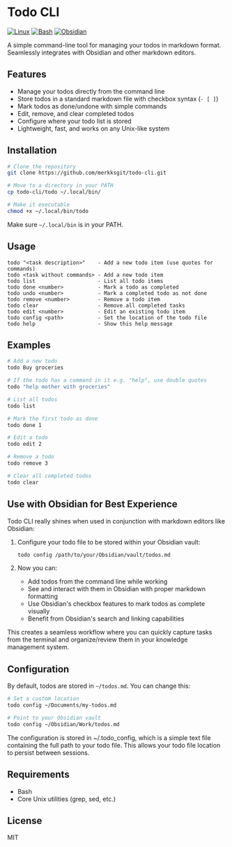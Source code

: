 # Todo CLI

[![Linux](https://img.shields.io/badge/Linux-FCC624?logo=linux&logoColor=black)](#)
[![Bash](https://img.shields.io/badge/Bash-4EAA25?logo=gnubash&logoColor=fff)](#)
[![Obsidian](https://img.shields.io/badge/Obsidian-%23483699.svg?&logo=obsidian&logoColor=white)](#)

A simple command-line tool for managing your todos in markdown format. Seamlessly integrates with Obsidian and other markdown editors.

## Features

- Manage your todos directly from the command line
- Store todos in a standard markdown file with checkbox syntax (`- [ ]`)
- Mark todos as done/undone with simple commands
- Edit, remove, and clear completed todos
- Configure where your todo list is stored
- Lightweight, fast, and works on any Unix-like system

## Installation

```bash
# Clone the repository
git clone https://github.com/merkksgit/todo-cli.git

# Move to a directory in your PATH
cp todo-cli/todo ~/.local/bin/

# Make it executable
chmod +x ~/.local/bin/todo
```

Make sure `~/.local/bin` is in your PATH.

## Usage

```
todo "<task description>"    - Add a new todo item (use quotes for commands)
todo <task without commands> - Add a new todo item
todo list                    - List all todo items
todo done <number>           - Mark a todo as completed
todo undo <number>           - Mark a completed todo as not done
todo remove <number>         - Remove a todo item
todo clear                   - Remove all completed tasks
todo edit <number>           - Edit an existing todo item
todo config <path>           - Set the location of the todo file
todo help                    - Show this help message
```

## Examples

```bash
# Add a new todo
todo Buy groceries

# If the todo has a command in it e.g. "help", use double quotes
todo "help mother with groceries"

# List all todos
todo list

# Mark the first todo as done
todo done 1

# Edit a todo
todo edit 2

# Remove a todo
todo remove 3

# Clear all completed todos
todo clear
```

## Use with Obsidian for Best Experience

Todo CLI really shines when used in conjunction with markdown editors like Obsidian:

1. Configure your todo file to be stored within your Obsidian vault:

   ```bash
   todo config /path/to/your/Obsidian/vault/todos.md
   ```

2. Now you can:
   - Add todos from the command line while working
   - See and interact with them in Obsidian with proper markdown formatting
   - Use Obsidian's checkbox features to mark todos as complete visually
   - Benefit from Obsidian's search and linking capabilities

This creates a seamless workflow where you can quickly capture tasks from the terminal and organize/review them in your knowledge management system.

## Configuration

By default, todos are stored in `~/todos.md`. You can change this:

```bash
# Set a custom location
todo config ~/Documents/my-todos.md

# Point to your Obsidian vault
todo config ~/Obsidian/Work/todos.md
```

The configuration is stored in ~/.todo_config, which is a simple text file containing the full path to your todo file. This allows your todo file location to persist between sessions.

## Requirements

- Bash
- Core Unix utilities (grep, sed, etc.)

## License

MIT
